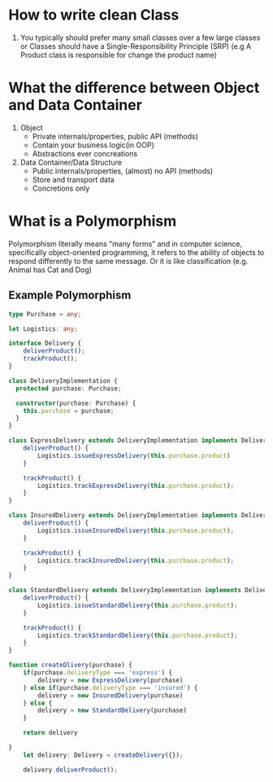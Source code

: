 # How to write clean Class

1. You typically should prefer many small classes over a few large classes or Classes should have a Single-Responsibility Principle (SRP) (e.g A Product class is responsible for change the product name)

# What the difference between Object and Data Container

1. Object
   - Private internals/properties, public API (methods)
   - Contain your business logic(in OOP)
   - Abstractions ever concreations
2. Data Container/Data Structure
   - Public internals/properties, (almost) no API (methods)
   - Store and transport data
   - Concretions only

# What is a Polymorphism

Polymorphism literally means "many forms" and in computer science, specifically object-oriented programming, it refers to the ability of objects to respond differently to the same message. Or it is like classification (e.g. Animal has Cat and Dog)

## Example Polymorphism

```Typescript
type Purchase = any;

let Logistics: any;

interface Delivery {
    deliverProduct();
    trackProduct();
}

class DeliveryImplementation {
  protected purchase: Purchase;

  constructor(purchase: Purchase) {
    this.purchase = purchase;
  }
}

class ExpressDelivery extends DeliveryImplementation implements Delivery {
    deliverProduct() {
        Logistics.issueExpressDelivery(this.purchase.product)
    }

    trackProduct() {
        Logistics.trackExpressDelivery(this.purchase.product);
    }
}

class InsuredDelivery extends DeliveryImplementation implements Delivery {
    deliverProduct() {
        Logistics.issueInsuredDelivery(this.purchase.product);
    }

    trackProduct() {
        Logistics.trackInsuredDelivery(this.purchase.product);
    }
}

class StandardDelivery extends DeliveryImplementation implements Delivery {
    deliverProduct() {
        Logistics.issueStandardDelivery(this.purchase.product);
    }

    trackProduct() {
        Logistics.trackStandardDelivery(this.purchase.product);
    }
}

function createDlivery(purchase) {
    if(purchase.deliveryType === 'express') {
        delivery = new ExpressDelivery(purchase)
    } else if(purchase.deliveryType === 'insured') {
        delivery = new InsuredDelivery(purchase)
    } else {
        delivery = new StandardDelivery(purchase)
    }

    return delivery

}
    let delivery: Delivery = createDelivery({});

    delivery.deliverProduct();

```
